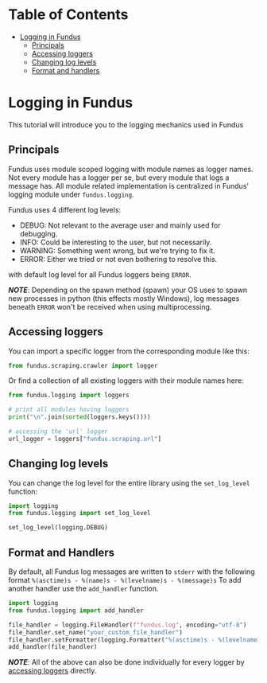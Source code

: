 # Table of Contents

* [Logging in Fundus](#logging-in-fundus)
  * [Principals](#principals)
  * [Accessing loggers](#accessing-loggers)
  * [Changing log levels](#changing-log-levels)
  * [Format and handlers](#format-and-handlers)

# Logging in Fundus

This tutorial will introduce you to the logging mechanics used in Fundus

## Principals

Fundus uses module scoped logging with module names as logger names.
Not every module has a logger per se, but every module that logs a message has.
All module related implementation is centralized in Fundus' logging module under `fundus.logging`.

Fundus uses 4 different log levels:

- DEBUG: Not relevant to the average user and mainly used for debugging.
- INFO: Could be interesting to the user, but not necessarily.
- WARNING: Something went wrong, but we're trying to fix it.
- ERROR: Either we tried or not even bothering to resolve this.

with default log level for all Fundus loggers being `ERROR`.

*__NOTE__*: Depending on the spawn method (spawn) your OS uses to spawn new processes in python (this effects mostly Windows), log messages beneath `ERROR` won't be received when using multiprocessing. 

## Accessing loggers

You can import a specific logger from the corresponding module like this:

````python
from fundus.scraping.crawler import logger
````

Or find a collection of all existing loggers with their module names here:

````python
from fundus.logging import loggers

# print all modules having loggers
print("\n".join(sorted(loggers.keys())))

# accessing the 'url' logger
url_logger = loggers["fundus.scraping.url"]
````

## Changing log levels

You can change the log level for the entire library using the `set_log_level` function:

````python
import logging
from fundus.logging import set_log_level

set_log_level(logging.DEBUG)
````

## Format and Handlers

By default, all Fundus log messages are written to `stderr` with the following format `%(asctime)s - %(name)s - %(levelname)s - %(message)s`
To add another handler use the `add_handler` function.

````python
import logging
from fundus.logging import add_handler

file_handler = logging.FileHandler(f"fundus.log", encoding="utf-8")
file_handler.set_name("your_custom_file_handler")
file_handler.setFormatter(logging.Formatter("%(asctime)s - %(levelname)s - %(message)s"))
add_handler(file_handler)
````

*__NOTE__*: All of the above can also be done individually for every logger by [accessing loggers](#accessing-loggers) directly.

